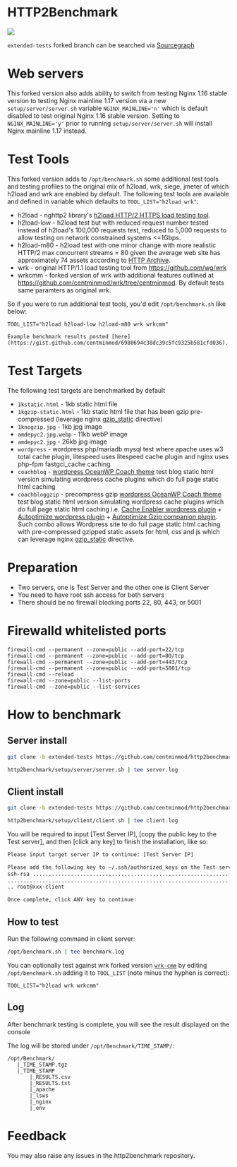 # HTTP2Benchmark
[<img src="https://img.shields.io/badge/Made%20with-BASH-orange.svg">](https://en.wikipedia.org/wiki/Bash_(Unix_shell)) 

`extended-tests` forked branch can be searched via [Sourcegraph](https://sourcegraph.com/github.com/centminmod/http2benchmark@extended-tests)

# Web servers

This forked version also adds ability to switch from testing Nginx 1.16 stable version to testing Nginx mainline 1.17 version via a new `setup/server/server.sh` variable `NGINX_MAINLINE='n'` which is default disabled to test original Nginx 1.16 stable version. Setting to `NGINX_MAINLINE='y'` prior to running `setup/server/server.sh` will install Nginx mainline 1.17 instead.

# Test Tools

This forked version adds to `/opt/benchmark.sh` some additional test tools and testing profiles to the original mix of h2load, wrk, siege, jmeter of which h2load and wrk are enabled by default. The following test tools are available and defined in variable which defaults to `TOOL_LIST="h2load wrk"`:

* h2load - nghttp2 library's [h2load HTTP/2 HTTPS load testing tool](https://nghttp2.org/documentation/h2load-howto.html).
* h2load-low - h2load test but with reduced request number tested instead of h2load's 100,000 requests test, reduced to 5,000 requests to allow testing on network constrained systems <=1Gbps.
* h2load-m80 - h2load test with one minor change with more realistic HTTP/2 max concurrent streams = 80 given the average web site has approximately 74 assets according to [HTTP Archive](https://httparchive.org/reports/page-weight#reqTotal).
* wrk - original HTTP/1.1 load testing tool from https://github.com/wg/wrk
* wrkcmm - forked version of wrk with additional features outlined at https://github.com/centminmod/wrk/tree/centminmod. By default tests same paramters as original wrk.

So if you were to run additional test tools, you'd edit `/opt/benchmark.sh` like below:

```
TOOL_LIST="h2load h2load-low h2load-m80 wrk wrkcmm"

Example benchmark results posted [here](https://gist.github.com/centminmod/6980694c38dc39c5fc9325b581cfd036).
```

# Test Targets

The following test targets are benchmarked by default

* `1kstatic.html` - 1kb static html file
* `1kgzip-static.html` - 1kb static html file that has been gzip pre-compressed (leverage nginx [gzip_static](https://nginx.org/en/docs/http/ngx_http_gzip_static_module.html#gzip_static) directive)
* `1knogzip.jpg` - 1kb jpg image
* `amdepyc2.jpg.webp` - 11kb webP image
* `amdepyc2.jpg` - 26kb jpg image
* `wordpress` - wordpress php/mariadb mysql test where apache uses w3 total cache plugin, litespeed uses litespeed cache plugin and nginx uses php-fpm fastgci_cache caching
* `coachblog` - [wordpress OceanWP Coach theme](https://github.com/centminmod/testpages) test blog static html version simulating wordpress cache plugins which do full page static html caching
* `coachbloggzip` - precompress gzip [wordpress OceanWP Coach theme](https://github.com/centminmod/testpages) test blog static html version simulating wordpress cache plugins which do full page static html caching i.e. [Cache Enabler wordpress plugin](https://wordpress.org/plugins/cache-enabler/) + [Autoptimize wordpress plugin](https://wordpress.org/plugins/autoptimize/) + [Autoptimize Gzip companion plugin](https://github.com/centminmod/autoptimize-gzip). Such combo allows Wordpress site to do full page static html caching with pre-compressed gzipped static assets for html, css and js which can leverage nginx [gzip_static](https://nginx.org/en/docs/http/ngx_http_gzip_static_module.html#gzip_static) directive.

# Preparation 
  - Two servers, one is Test Server and the other one is Client Server
  - You need to have root ssh access for both servers
  - There should be no firewall blocking ports 22, 80, 443, or 5001

# Firewalld whitelisted ports

```
firewall-cmd --permanent --zone=public --add-port=22/tcp
firewall-cmd --permanent --zone=public --add-port=80/tcp
firewall-cmd --permanent --zone=public --add-port=443/tcp
firewall-cmd --permanent --zone=public --add-port=5001/tcp
firewall-cmd --reload
firewall-cmd --zone=public --list-ports
firewall-cmd --zone=public --list-services
```

# How to benchmark
## Server install
``` bash
git clone -b extended-tests https://github.com/centminmod/http2benchmark.git
```
``` bash
http2benchmark/setup/server/server.sh | tee server.log
```

## Client install
``` bash
git clone -b extended-tests https://github.com/centminmod/http2benchmark.git
```
``` bash
http2benchmark/setup/client/client.sh | tee client.log
```

You will be required to input [Test Server IP], [copy the public key to the Test server], and then [click any key] to finish the installation, like so:
``` bash
Please input target server IP to continue: [Test Server IP]
```
``` bash
Please add the following key to ~/.ssh/authorized_keys on the Test server
ssh-rsa .................................................................
.........................................................................
.. root@xxx-client
```
``` bash
Once complete, click ANY key to continue: 
```

## How to test
Run the following command in client server:
``` bash
/opt/benchmark.sh | tee benchmark.log
```

You can optionally test against wrk forked version [`wrk-cmm`](https://github.com/centminmod/wrk/tree/centminmod) by editing `/opt/benchmark.sh` adding it to `TOOL_LIST` (note minus the hyphen is correct):

```
TOOL_LIST="h2load wrk wrkcmm"
```

## Log 
After benchmark testing is complete, you will see the result displayed on the console

The log will be stored under `/opt/Benchmark/TIME_STAMP/`:
```
/opt/Benchmark/
   |_TIME_STAMP.tgz
   |_TIME_STAMP 
       |_RESULTS.csv
       |_RESULTS.txt
       |_apache
       |_lsws
       |_nginx
       |_env
```

# Feedback
You may also raise any issues in the http2benchmark repository.

